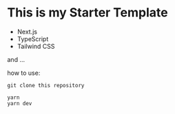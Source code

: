 # This is my Starter Template

- Next.js
- TypeScript
- Tailwind CSS

and ...

how to use:

``` linux
git clone this repository
```

``` linux
yarn
yarn dev
```
